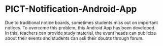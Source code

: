 # PICT-Notification-Android-App
Due to traditional notice boards, sometimes students miss out on important notices. To overcome this problem, this Android App has been developed. In this, teachers can provide study material, the event heads can publicize about their events and students can ask their doubts through forum. 
